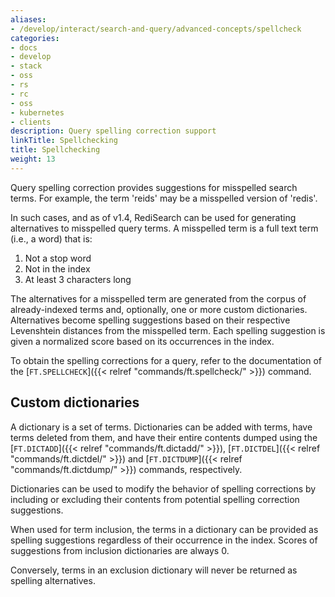 ```yaml
---
aliases:
- /develop/interact/search-and-query/advanced-concepts/spellcheck
categories:
- docs
- develop
- stack
- oss
- rs
- rc
- oss
- kubernetes
- clients
description: Query spelling correction support
linkTitle: Spellchecking
title: Spellchecking
weight: 13
---
```


Query spelling correction provides suggestions for misspelled search terms. For example, the term 'reids' may be a misspelled version of 'redis'.

In such cases, and as of v1.4, RediSearch can be used for generating alternatives to misspelled query terms. A misspelled term is a full text term (i.e., a word) that is:

  1. Not a stop word
  2. Not in the index
  3. At least 3 characters long

The alternatives for a misspelled term are generated from the corpus of already-indexed terms and, optionally, one or more custom dictionaries. Alternatives become spelling suggestions based on their respective Levenshtein distances from the misspelled term. Each spelling suggestion is given a normalized score based on its occurrences in the index.

To obtain the spelling corrections for a query, refer to the documentation of the [`FT.SPELLCHECK`]({{< relref "commands/ft.spellcheck/" >}}) command.

## Custom dictionaries

A dictionary is a set of terms. Dictionaries can be added with terms, have terms deleted from them, and have their entire contents dumped using the [`FT.DICTADD`]({{< relref "commands/ft.dictadd/" >}}), [`FT.DICTDEL`]({{< relref "commands/ft.dictdel/" >}}) and [`FT.DICTDUMP`]({{< relref "commands/ft.dictdump/" >}}) commands, respectively.

Dictionaries can be used to modify the behavior of spelling corrections by including or excluding their contents from potential spelling correction suggestions.

When used for term inclusion, the terms in a dictionary can be provided as spelling suggestions regardless of their occurrence in the index. Scores of suggestions from inclusion dictionaries are always 0. 

Conversely, terms in an exclusion dictionary will never be returned as spelling alternatives.
